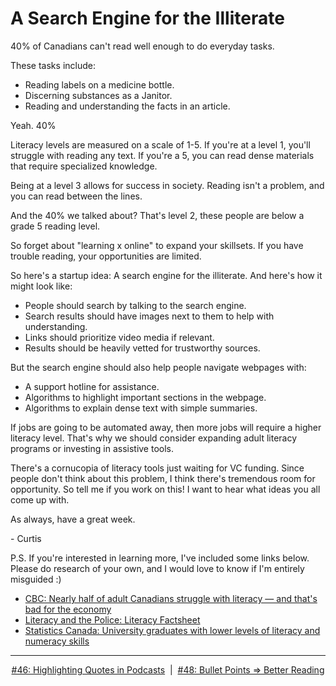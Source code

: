 # A Search Engine for the Illiterate

40% of Canadians can't read well enough to do everyday tasks.

These tasks include:

- Reading labels on a medicine bottle.
- Discerning substances as a Janitor.
- Reading and understanding the facts in an article.

Yeah. 40%

Literacy levels are measured on a scale of 1-5. If you're at a level 1, you'll struggle with reading any text. If you're a 5, you can read dense materials that require specialized knowledge.

Being at a level 3 allows for success in society. Reading isn't a problem, and you can read between the lines.

And the 40% we talked about? That's level 2, these people are below a grade 5 reading level.

So forget about "learning x online" to expand your skillsets. If you have trouble reading, your opportunities are limited.

So here's a startup idea: A search engine for the illiterate. And here's how it might look like:

- People should search by talking to the search engine.
- Search results should have images next to them to help with understanding.
- Links should prioritize video media if relevant.
- Results should be heavily vetted for trustworthy sources.

But the search engine should also help people navigate webpages with:

- A support hotline for assistance.
- Algorithms to highlight important sections in the webpage.
- Algorithms to explain dense text with simple summaries.

If jobs are going to be automated away, then more jobs will require a higher literacy level. That's why we should consider expanding adult literacy programs or investing in assistive tools.

There's a cornucopia of literacy tools just waiting for VC funding. Since people don't think about this problem, I think there's tremendous room for opportunity. So tell me if you work on this! I want to hear what ideas you all come up with.

As always, have a great week.

\- Curtis

P.S. If you're interested in learning more, I've included some links below. Please do research of your own, and I would love to know if I'm entirely misguided :)

- [CBC: Nearly half of adult Canadians struggle with literacy — and that's bad for the economy](https://www.cbc.ca/radio/costofliving/let-s-get-digital-from-bitcoin-to-stocktok-plus-what-low-literacy-means-for-canada-s-economy-1.5873703/nearly-half-of-adult-canadians-struggle-with-literacy-and-that-s-bad-for-the-economy-1.5873757)
- [Literacy and the Police: Literacy Factsheet](http://policeabc.ca/files/factsheets_englishPDFs/Literacy_factsheets_eng.pdf)
- [Statistics Canada: University graduates with lower levels of literacy and numeracy skills](https://www150.statcan.gc.ca/n1/pub/75-006-x/2014001/article/14094-eng.htm#a3)

<!--START OF FOOTER-->
<hr style="margin-top:9px;height:1px;border: 0;background-image: linear-gradient(to right, rgba(0, 0, 0, 0.0), rgba(0, 0, 0, 0.5),rgba(0, 0, 0, 0.0));">
<!--START OF ISSUE NAVIGATION LINKS-->
<p align="center"><a href='046_highlighting_quotes_in_podcasts.md'>#46: Highlighting Quotes in Podcasts</a>&nbsp;&nbsp;|&nbsp;&nbsp;<a href='048_bullet_points_implies_better_reading.md'>#48: Bullet Points ⇒ Better Reading</a></p>
<!--START OF ISSUE NAVIGATION LINKS-->
<!--END OF FOOTER-->
